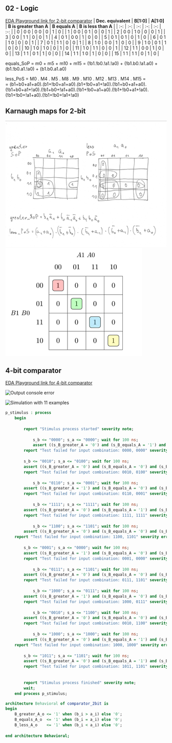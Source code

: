 
## 02 - Logic
[EDA Playground link for 2-bit comparator](https://www.edaplayground.com/x/ghNq)
| **Dec. equivalent** | **B[1:0]** | **A[1:0]** | **B is greater than A** | **B equals A** | **B is less than A** |
| :-: | :-: | :-: | :-: | :-: | :-: |
| 0 | 0 0 | 0 0 | 0 | 1 | 0 |
| 1 | 0 0 | 0 1 | 0 | 0 | 1 |
| 2 | 0 0 | 1 0 | 0 | 0 | 1 |
| 3 | 0 0 | 1 1 | 0 | 0 | 1 |
| 4 | 0 1 | 0 0 | 1 | 0 | 0 |
| 5 | 0 1 | 0 1 | 0 | 1 | 0 |
| 6 | 0 1 | 1 0 | 0 | 0 | 1 |
| 7 | 0 1 | 1 1 | 0 | 0 | 1 |
| 8 | 1 0 | 0 0 | 1 | 0 | 0 |
| 9 | 1 0 | 0 1 | 1 | 0 | 0 |
| 10 | 1 0 | 1 0 | 0 | 1 | 0 |
| 11 | 1 0 | 1 1 | 0 | 0 | 1 |
| 12 | 1 1 | 0 0 | 1 | 0 | 0 |
| 13 | 1 1 | 0 1 | 1 | 0 | 0 |
| 14 | 1 1 | 1 0 | 1 | 0 | 0 |
| 15 | 1 1 | 1 1 | 0 | 1 | 0 |

equals_SoP = m0 + m5 + m10 + m15 = (!b1.!b0.!a1.!a0) + (!b1.b0.!a1.a0) + (b1.!b0.a1.!a0) + (b1.b0.a1.a0)

less_PoS = 	M0 . 	       M4 . 	      M5 . 	      M8 .	     M9 . 	     M10 . 	     M12 .	     M13 . 	       M14 . 		M15 = </br>
	 = (b1+b0+a1+a0).(b1+!b0+a1+a0).(b1+!b0+a1+!a0).(!b1+b0+a1+a0).(!b1+b0+a1+!a0).(!b1+b0+!a1+a0).(!b1+!b0+a1+a0).(!b1+!b0+a1+!a0).(!b1+!b0+!a1+a0).(!b1+!b0+!a1+!a0)

## Karnaugh maps for 2-bit
![Karnaugh map for 2-bit](images/kmap.jpg)
![Karnaugh map for 2-bit](images/kmap_02.png)
 </br>

## 4-bit comparator
[EDA Playground link for 4-bit comparator](https://www.edaplayground.com/x/m8kn) </br>

![Output console error](images/output_console_error.jpg) </br>

![Simulation with 11 examples](images/sim_10_examples_4bit.jpg) </br>
```vhdl
p_stimulus : process
    begin
        
        report "Stimulus process started" severity note;
        
        	s_b <= "0000"; s_a <= "0000"; wait for 100 ns;   
        	assert ((s_B_greater_A = '0') and (s_B_equals_A = '1') and (s_B_less_A = '0'))              
        report "Test failed for input combination: 0000, 0000" severity error;
        
		s_b <= "0010"; s_a <= "0100"; wait for 100 ns;
		assert ((s_B_greater_A = '0') and (s_B_equals_A = '0') and (s_B_less_A = '1'))
        report "Test failed for input combination: 0010, 0100" severity error;
        
	    	s_b <= "0110"; s_a <= "0001"; wait for 100 ns;
		assert ((s_B_greater_A = '1') and (s_B_equals_A = '0') and (s_B_less_A = '0'))
        report "Test failed for input combination: 0110, 0001" severity error;
        
        	s_b <= "1111"; s_a <= "1111"; wait for 100 ns;
		assert ((s_B_greater_A = '0') and (s_B_equals_A = '1') and (s_B_less_A = '0'))
        report "Test failed for input combination: 1111, 1111" severity error;
        
        	s_b <= "1100"; s_a <= "1101"; wait for 100 ns;
		assert ((s_B_greater_A = '0') and (s_B_equals_A = '0') and (s_B_less_A = '1'))
	report "Test failed for input combination: 1100, 1101" severity error;
        
		s_b <= "0001"; s_a <= "0000"; wait for 100 ns;
		assert ((s_B_greater_A = '1') and (s_B_equals_A = '0') and (s_B_less_A = '0'))
        report "Test failed for input combination: 0001, 0000" severity error;
        
        	s_b <= "0111"; s_a <= "1101"; wait for 100 ns;
		assert ((s_B_greater_A = '0') and (s_B_equals_A = '0') and (s_B_less_A = '1'))
        report "Test failed for input combination: 0111, 1101" severity error;
        
	    	s_b <= "1000"; s_a <= "0111"; wait for 100 ns;
		assert ((s_B_greater_A = '1') and (s_B_equals_A = '0') and (s_B_less_A = '0'))
        report "Test failed for input combination: 1000, 0111" severity error;
        
        	s_b <= "0010"; s_a <= "1100"; wait for 100 ns;
		assert ((s_B_greater_A = '0') and (s_B_equals_A = '0') and (s_B_less_A = '1'))
        report "Test failed for input combination: 0010, 1100" severity error;
        
        	s_b <= "1000"; s_a <= "1000"; wait for 100 ns;
		assert ((s_B_greater_A = '0') and (s_B_equals_A = '1') and (s_B_less_A = '0'))
	report "Test failed for input combination: 1000, 1000" severity error;
        
		s_b <= "1011"; s_a <= "1101"; wait for 100 ns;
		assert ((s_B_greater_A = '0') and (s_B_equals_A = '1') and (s_B_less_A = '0'))
        report "Test failed for input combination: 1011, 1101" severity error;
        
                      
        report "Stimulus process finished" severity note;
        wait;
    end process p_stimulus;
```

```vhdl
architecture Behavioral of comparator_2bit is
begin
    B_greater_A_o <= '1' when (b_i > a_i) else '0';
	B_equals_A_o  <= '1' when (b_i = a_i) else '0';
	B_less_A_o    <= '1' when (b_i < a_i) else '0';

end architecture Behavioral;
```
	   